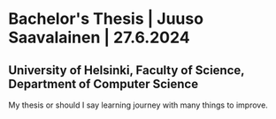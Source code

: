 #  Bachelor's Thesis | Juuso Saavalainen | 27.6.2024
## University of Helsinki, Faculty of Science, Department of Computer Science

My thesis or should I say learning journey with many things to improve.
